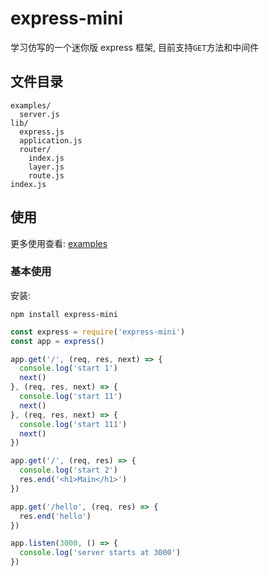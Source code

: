 # express-mini

学习仿写的一个迷你版 express 框架, 目前支持`GET`方法和中间件

## 文件目录

```
examples/
  server.js
lib/
  express.js
  application.js
  router/
    index.js
    layer.js
    route.js
index.js
```

## 使用

更多使用查看: [examples](examples/server.js)

### 基本使用

安装:
```
npm install express-mini
```

```javascript
const express = require('express-mini')
const app = express()

app.get('/', (req, res, next) => {
  console.log('start 1')
  next()
}, (req, res, next) => {
  console.log('start 11')
  next()
}, (req, res, next) => {
  console.log('start 111')
  next()
})

app.get('/', (req, res) => {
  console.log('start 2')
  res.end('<h1>Main</h1>')
})

app.get('/hello', (req, res) => {
  res.end('hello')
})

app.listen(3000, () => {
  console.log('server starts at 3000')
})
```
